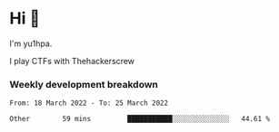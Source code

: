 # Hi 👋

I'm yu1hpa.

I play CTFs with Thehackerscrew

### Weekly development breakdown

<!--START_SECTION:waka-->

```text
From: 18 March 2022 - To: 25 March 2022

Other        59 mins         ███████████░░░░░░░░░░░░░░   44.61 %
```

<!--END_SECTION:waka-->

